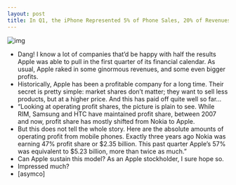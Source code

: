 ```yaml
---
layout: post
title: In Q1, the iPhone Represented 5% of Phone Sales, 20% of Revenues, and 55% of Profits in the Industry
---
```

![img](http://media.idownloadblog.com/wp-content/uploads/2011/05/Q1-Profits-Per-Phone-Maker-e1305644453965.png)
* Dang! I know a lot of companies that’d be happy with half the results Apple was able to pull in the first quarter of its financial calendar. As usual, Apple raked in some ginormous revenues, and some even bigger profits.
* Historically, Apple has been a profitable company for a long time. Their secret is pretty simple: market shares don’t matter; they want to sell less products, but at a higher price. And this has paid off quite well so far…
* “Looking at operating profit shares, the picture is plain to see. While RIM, Samsung and HTC have maintained profit share, between 2007 and now, profit share has mostly shifted from Nokia to Apple.
* But this does not tell the whole story. Here are the absolute amounts of operating profit from mobile phones. Exactly three years ago Nokia was earning 47% profit share or $2.35 billion. This past quarter Apple’s 57% was equivalent to $5.23 billion, more than twice as much.”
* Can Apple sustain this model? As an Apple stockholder, I sure hope so.
* Impressed much?
* [asymco]

